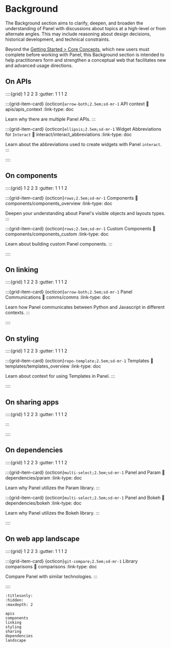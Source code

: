 # Background

The Background section aims to clarify, deepen, and broaden the understanding of Panel with discussions about topics at a high-level or from alternate angles. This may include reasoning about design decisions, historical development, and technical constraints.

Beyond the [Getting Started > Core Concepts](../getting_started/core_concepts.md), which new users must complete before working with Panel, this Background section is intended to help practitioners form and strengthen a conceptual web that facilitates new and advanced usage directions.

## On APIs

::::{grid} 1 2 2 3
:gutter: 1 1 1 2

:::{grid-item-card} {octicon}`arrow-both;2.5em;sd-mr-1` API context
:link: apis/apis_context
:link-type: doc

Learn why there are multiple Panel APIs.
:::

:::{grid-item-card} {octicon}`ellipsis;2.5em;sd-mr-1` Widget Abbreviations for `Interact`
:link: interact/interact_abbreviations
:link-type: doc

Learn about the abbreviations used to create widgets with Panel `interact`.
:::

::::

## On components

::::{grid} 1 2 2 3
:gutter: 1 1 1 2

:::{grid-item-card} {octicon}`rows;2.5em;sd-mr-1` Components
:link: components/components_overview
:link-type: doc

Deepen your understanding about Panel's visible objects and layouts types.
:::

:::{grid-item-card} {octicon}`rows;2.5em;sd-mr-1` Custom Components
:link: components/components_custom
:link-type: doc

Learn about building custom Panel components.
:::

::::

## On linking

::::{grid} 1 2 2 3
:gutter: 1 1 1 2

:::{grid-item-card} {octicon}`arrow-both;2.5em;sd-mr-1` Panel Communications
:link: comms/comms
:link-type: doc

Learn how Panel communicates between Python and Javascript in different contexts.
:::

::::

## On styling

::::{grid} 1 2 2 3
:gutter: 1 1 1 2

:::{grid-item-card} {octicon}`repo-template;2.5em;sd-mr-1` Templates
:link: templates/templates_overview
:link-type: doc

Learn about context for using Templates in Panel.
:::

::::

## On sharing apps

::::{grid} 1 2 2 3
:gutter: 1 1 1 2

:::

::::

## On dependencies

::::{grid} 1 2 2 3
:gutter: 1 1 1 2

:::{grid-item-card} {octicon}`multi-select;2.5em;sd-mr-1` Panel and Param
:link: dependencies/param
:link-type: doc

Learn why Panel utilizes the Param library.
:::

:::{grid-item-card} {octicon}`multi-select;2.5em;sd-mr-1` Panel and Bokeh
:link: dependencies/bokeh
:link-type: doc

Learn why Panel utilizes the Bokeh library.
:::

::::
## On web app landscape

::::{grid} 1 2 2 3
:gutter: 1 1 1 2

:::{grid-item-card} {octicon}`git-compare;2.5em;sd-mr-1` Library comparisons
:link: comparisons
:link-type: doc

Compare Panel with similar technologies.
:::

::::

```{toctree}
:titlesonly:
:hidden:
:maxdepth: 2

apis
components
linking
styling
sharing
dependencies
landscape
```
